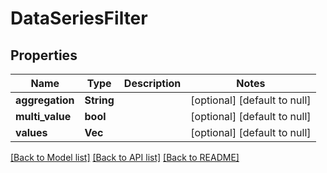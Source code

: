# DataSeriesFilter

## Properties
| Name            | Type            | Description | Notes                        |
| --------------- | --------------- | ----------- | ---------------------------- |
| **aggregation** | **String**      |             | [optional] [default to null] |
| **multi_value** | **bool**        |             | [optional] [default to null] |
| **values**      | **Vec<String>** |             | [optional] [default to null] |

[[Back to Model list]](../README.md#documentation-for-models) [[Back to API list]](../README.md#documentation-for-api-endpoints) [[Back to README]](../README.md)
